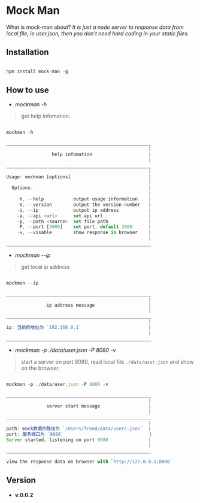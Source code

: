 # Mock Man

What is mock-man about? *It is just a node server to response data from local file, ie user.json, then you don't need hard coding in your static files.*

## Installation

```javascript

npm install mock-man -g

```

## How to use

- *mockman -h*

> get help infomation.

```javascript

mockman -h

______________________________________________________
                                                     |
                 help infomation                     |
                                                     |
______________________________________________________
                                                     |
Usage: mockman [options]                             |
                                                     |
  Options:                                           |
                                                     |
    -h, --help           output usage information    |
    -V, --version        output the version number   |
    -i, --ip             output ip address           |
    -a, --api <url>      set api url                 |
    -p, --path <source>  set file path               |
    -P, --port [3000]    set port, default 3000      |
    -v, --visable        show response in browser    |
                                                     |
______________________________________________________

```

- *mockman --ip*

> get local ip address

```javascript

mockman --ip

______________________________________________________
                                                     |
               ip address message                    |
                                                     |
______________________________________________________
                                                     |
ip: 当前的地址为 `192.168.0.1`                         |
                                                     |
______________________________________________________

```

- *mockman -p ./data/user.json -P 8080 -v*

> start a server on port 8080, read local file `./data/user.json` and show on the browser.

```javascript

mockman -p ./data/user.json -P 8080 -v

______________________________________________________
                                                     |
               server start message                  |
                                                     |
______________________________________________________
                                                     |
path: mock数据的路径为 `/Users/frend/data/users.json`  |
port: 服务端口为 `8080`                                |
Server started, listening on port 8080               |
                                                     |
______________________________________________________

view the response data on browser with `http://127.0.0.1:8080`

```

## Version

- **v.0.0.2**
